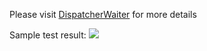 Please visit [DispatcherWaiter](https://eagleboost.com/2020/02/21/DispatcherWaiter/) for more details

Sample test result:
![](https://filedn.com/lCdMuPWubK2H86dRAWfspRh/BlogImages/BeginInvokeToAsyncAwait.png)
